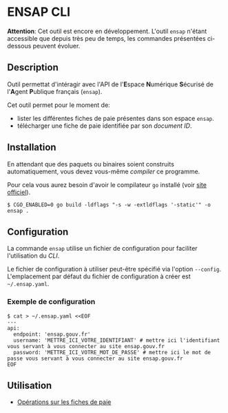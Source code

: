 # ENSAP CLI

**Attention**: Cet outil est encore en développement. L'outil `ensap` n'étant accessible que depuis très peu de temps, les commandes présentées ci-dessous peuvent évoluer.

## Description

Outil permettat d'intéragir avec l'API de l'**E**space **N**umérique **S**écurisé de l'**A**gent **P**ublique français (`ensap`).

Cet outil permet pour le moment de:
* lister les différentes fiches de paie présentes dans son espace `ensap`.
* télécharger une fiche de paie identifiée par son _document ID_.

## Installation

En attendant que des paquets ou binaires soient construits automatiquement, vous devez vous-même _compiler_ ce programme.

Pour cela vous aurez besoin d'avoir le compilateur `go` installé (voir [site officiel](https://golang.org/dl/)).

```
$ CGO_ENABLED=0 go build -ldflags "-s -w -extldflags '-static'" -o ensap .
```

## Configuration

La commande `ensap` utilise un fichier de configuration pour faciliter l'utilisation du _CLI_.

Le fichier de configuration à utiliser peut-être spécifié via l'option `--config`.
L'emplacement par défaut du fichier de configuration à créer est `~/.ensap.yaml`.

### Exemple de configuration

```
$ cat > ~/.ensap.yaml <<EOF
---
api:
  endpoint: 'ensap.gouv.fr'
  username: 'METTRE_ICI_VOTRE_IDENTIFIANT' # mettre ici l'identifiant vous servant à vous connecter au site ensap.gouv.fr
  password: 'METTRE_ICI_VOTRE_MOT_DE_PASSE' # mettre ici le mot de passe vous servant à vous connecter au site ensap.gouv.fr
EOF
```

## Utilisation

* [Opérations sur les fiches de paie](README.payrolls.md)

